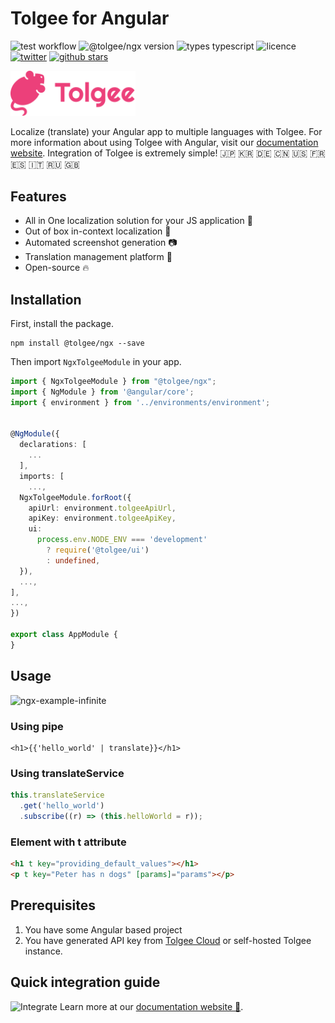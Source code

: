 # Tolgee for Angular

![test workflow](https://github.com/tolgee/tolgee-js/actions/workflows/test.yml/badge.svg)
![@tolgee/ngx version](https://img.shields.io/npm/v/@tolgee/ngx?label=%40tolgee%2Fngx)
![types typescript](https://img.shields.io/badge/Types-Typescript-blue)
![licence](https://img.shields.io/github/license/tolgee/tolgee-js)
[![twitter](https://img.shields.io/twitter/follow/Tolgee_i18n?style=social)](https://twitter.com/Tolgee_i18n)
[![github stars](https://img.shields.io/github/stars/tolgee/tolgee-js?style=social)](https://github.com/tolgee/tolgee-js)

[<img src="https://raw.githubusercontent.com/tolgee/documentation/main/tolgee_logo_text.svg" alt="Tolgee" width="200" />](https://tolgee.io)

Localize (translate) your Angular app to multiple languages with Tolgee. For more information about using Tolgee with
Angular, visit our [documentation website](https://toolkit.tolgee.io/docs/web/using_with_angular/installation).
Integration of Tolgee is extremely simple! 🇯🇵 🇰🇷 🇩🇪 🇨🇳 🇺🇸 🇫🇷 🇪🇸 🇮🇹 🇷🇺 🇬🇧

## Features

- All in One localization solution for your JS application 🙌
- Out of box in-context localization 🎉
- Automated screenshot generation 📷
- Translation management platform 🎈
- Open-source 🔥

## Installation

First, install the package.

    npm install @tolgee/ngx --save

Then import `NgxTolgeeModule` in your app.

```typescript
import { NgxTolgeeModule } from "@tolgee/ngx";
import { NgModule } from '@angular/core';
import { environment } from '../environments/environment';


@NgModule({
  declarations: [
    ...
  ],
  imports: [
    ...,
  NgxTolgeeModule.forRoot({
    apiUrl: environment.tolgeeApiUrl,
    apiKey: environment.tolgeeApiKey,
    ui:
      process.env.NODE_ENV === 'development'
        ? require('@tolgee/ui')
        : undefined,
  }),
  ...,
],
...,
})

export class AppModule {
}
```

## Usage

![ngx-example-infinite](https://user-images.githubusercontent.com/18496315/137347353-9622c944-d021-4f02-a629-b411bc744c36.gif)

### Using pipe

```angular2html
<h1>{{'hello_world' | translate}}</h1>
```

### Using translateService

```ts
this.translateService
  .get('hello_world')
  .subscribe((r) => (this.helloWorld = r));
```

### Element with t attribute

```html
<h1 t key="providing_default_values"></h1>
<p t key="Peter has n dogs" [params]="params"></p>
```

## Prerequisites

1. You have some Angular based project
2. You have generated API key from [Tolgee Cloud](https://app.tolgee.io) or self-hosted Tolgee instance.

## Quick integration guide

![Integrate](https://user-images.githubusercontent.com/18496315/137345763-c318df07-2de0-4c35-a28d-bf1e93b42997.gif)
Learn more at our [documentation website 📖](https://tolgee.io).
